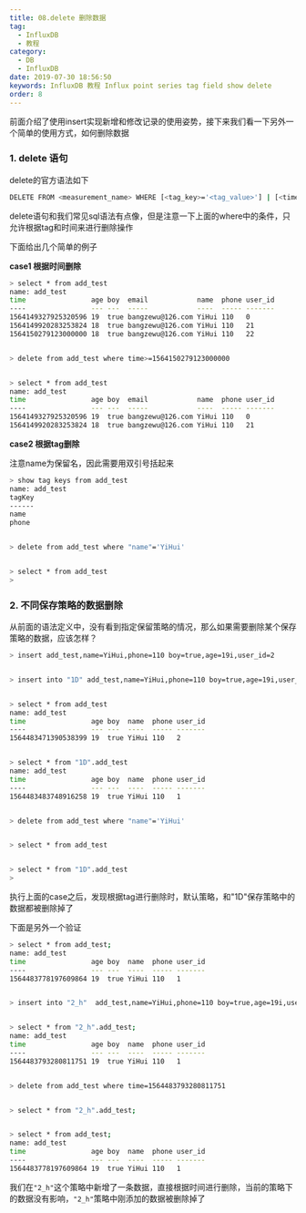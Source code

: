 ```yaml
---
title: 08.delete 删除数据
tag: 
  - InfluxDB
  - 教程
category: 
  - DB
  - InfluxDB
date: 2019-07-30 18:56:50
keywords: InfluxDB 教程 Influx point series tag field show delete
order: 8
---
```


前面介绍了使用insert实现新增和修改记录的使用姿势，接下来我们看一下另外一个简单的使用方式，如何删除数据

<!-- more -->

### 1. delete 语句

delete的官方语法如下

```bash
DELETE FROM <measurement_name> WHERE [<tag_key>='<tag_value>'] | [<time interval>]
```

delete语句和我们常见sql语法有点像，但是注意一下上面的where中的条件，只允许根据tag和时间来进行删除操作

下面给出几个简单的例子

**case1 根据时间删除**

```bash
> select * from add_test
name: add_test
time                age boy  email            name  phone user_id
----                --- ---  -----            ----  ----- -------
1564149327925320596 19  true bangzewu@126.com YiHui 110   0
1564149920283253824 18  true bangzewu@126.com YiHui 110   21
1564150279123000000 18  true bangzewu@126.com YiHui 110   22


> delete from add_test where time>=1564150279123000000


> select * from add_test
name: add_test
time                age boy  email            name  phone user_id
----                --- ---  -----            ----  ----- -------
1564149327925320596 19  true bangzewu@126.com YiHui 110   0
1564149920283253824 18  true bangzewu@126.com YiHui 110   21
```

**case2 根据tag删除**

注意name为保留名，因此需要用双引号括起来

```bash
> show tag keys from add_test
name: add_test
tagKey
------
name
phone


> delete from add_test where "name"='YiHui'


> select * from add_test
>
```

### 2. 不同保存策略的数据删除

从前面的语法定义中，没有看到指定保留策略的情况，那么如果需要删除某个保存策略的数据，应该怎样？

```bash
> insert add_test,name=YiHui,phone=110 boy=true,age=19i,user_id=2


> insert into "1D" add_test,name=YiHui,phone=110 boy=true,age=19i,user_id=1


> select * from add_test
name: add_test
time                age boy  name  phone user_id
----                --- ---  ----  ----- -------
1564483471390538399 19  true YiHui 110   2


> select * from "1D".add_test
name: add_test
time                age boy  name  phone user_id
----                --- ---  ----  ----- -------
1564483483748916258 19  true YiHui 110   1


> delete from add_test where "name"='YiHui'


> select * from add_test


> select * from "1D".add_test
> 
```

执行上面的case之后，发现根据tag进行删除时，默认策略，和"1D"保存策略中的数据都被删除掉了

下面是另外一个验证

```bash
> select * from add_test;
name: add_test
time                age boy  name  phone user_id
----                --- ---  ----  ----- -------
1564483778197609864 19  true YiHui 110   1


> insert into "2_h"  add_test,name=YiHui,phone=110 boy=true,age=19i,user_id=1


> select * from "2_h".add_test;
name: add_test
time                age boy  name  phone user_id
----                --- ---  ----  ----- -------
1564483793280811751 19  true YiHui 110   1


> delete from add_test where time=1564483793280811751


> select * from "2_h".add_test;


> select * from add_test;
name: add_test
time                age boy  name  phone user_id
----                --- ---  ----  ----- -------
1564483778197609864 19  true YiHui 110   1
```

我们在`"2_h"`这个策略中新增了一条数据，直接根据时间进行删除，当前的策略下的数据没有影响，`"2_h"`策略中刚添加的数据被删除掉了

